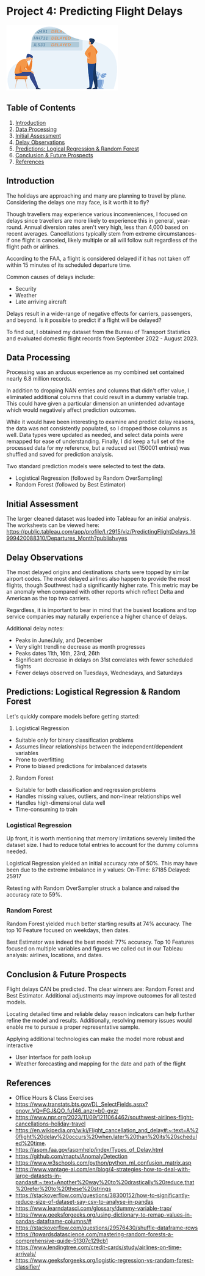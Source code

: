 # Project 4: Predicting Flight Delays

![flightdelay](https://github.com/captainchicken2023/Predicting-Flight-Delays/blob/main/Images/delayimages.png)


## Table of Contents

1. [Introduction](#introduction)
2. [Data Processing](#data-processing)
3. [Initial Assessment](#initial-assessment)
4. [Delay Observations](#delay-observations)
5. [Predictions: Logical Regression & Random Forest](#predictions-logical-regression-&-random-forest)
6. [Conclusion & Future Prospects](#conclusion-&-future-prospects)
7. [References](#references)


## Introduction
The holidays are approaching and many are planning to travel by plane. Considering the delays one may face, is it worth it to fly?

Though travellers may experience various inconveniences, I focused on delays since travellers are more likely to experience this in general, year-round. Annual diversion rates aren't very high, less than 4,000 based on recent averages. Cancellations typically stem from extreme circumstances- if one flight is canceled, likely multiple or all will follow suit regardless of the flight path or airlines.

According to the FAA, a flight is considered delayed if it has not taken off within 15 minutes of its scheduled departure time.

Common causes of delays include:
- Security 
- Weather
- Late arriving aircraft

Delays result in a wide-range of negative effects for carriers, passengers, and beyond. Is it possible to predict if a flight will be delayed?

To find out, I obtained my dataset from the Bureau of Transport Statistics and evaluated domestic flight records from September 2022 - August 2023. 


## Data Processing
Processing was an arduous experience as my combined set contained nearly 6.8 million records. 

In addition to dropping NAN entries and columns that didn't offer value, I eliminated additional columns that could result in a dummy variable trap. This could have given a particular dimension an unintended advantage which would negatively affect prediction outcomes. 

While it would have been interesting to examine and predict delay reasons, the data was not consistently populated, so I dropped those columns as well. Data types were updated as needed, and select data points were remapped for ease of understanding. Finally, I did keep a full set of the processed data for my reference, but a reduced set (150001 entries) was shuffled and saved for prediction analysis.

Two standard prediction models were selected to test the data.
- Logistical Regression (followed by Random OverSampling)
- Random Forest (followed by Best Estimator)


## Initial Assessment
The larger cleaned dataset was loaded into Tableau for an initial analysis. The worksheets can be viewed here: https://public.tableau.com/app/profile/l.r2915/viz/PredictingFlightDelays_16999420088310/Departures_Month?publish=yes


## Delay Observations
The most delayed origins and destinations charts were topped by similar airport codes. The most delayed airlines also happen to provide the most flights, though Southwest had a significantly higher rate. This metric may be an anomaly when compared with other reports which reflect Delta and American as the top two carriers.
 

Regardless, it is important to bear in mind that the busiest locations and top service companies may naturally experience a higher chance of delays.

Additional delay notes:
- Peaks in June/July, and December
- Very slight trendline decrease as month progresses
- Peaks dates 11th, 16th, 23rd, 26th
- Significant decrease in delays on 31st correlates with fewer scheduled flights
- Fewer delays observed on Tuesdays, Wednesdays, and Saturdays


## Predictions: Logistical Regression & Random Forest
Let's quickly compare models before getting started:

1. Logistical Regression
- Suitable only for binary classification problems
- Assumes linear relationships between the independent/dependent variables
- Prone to overfitting
- Prone to biased predictions for imbalanced datasets

2. Random Forest
- Suitable for both classification and regression problems
- Handles missing values, outliers, and non-linear relationships well
- Handles high-dimensional data well
- Time-consuming to train

### Logistical Regression
Up front, it is worth mentioning that memory limitations severely limited the dataset size. I had to reduce total entries to account for the dummy columns needed.

Logistical Regression yielded an initial accuracy rate of 50%. This may have been due to the extreme imbalance in y values:
On-Time:  87185
Delayed:  25917

Retesting with Random OverSampler struck a balance and raised the accuracy rate to 59%. 

### Random Forest
Random Forest yielded much better starting results at 74% accuracy. The top 10 Feature focused on weekdays, then dates.

Best Estimator was indeed the best model: 77% accuracy. Top 10 Features focused on multiple variables and figures we called out in our Tableau analysis: airlines, locations, and dates. 


## Conclusion & Future Prospects
Flight delays CAN be predicted. The clear winners are: Random Forest and Best Estimator. Additional adjustments may improve outcomes for all tested models.

Locating detailed time and reliable delay reason indicators can help further refine the model and results. Additionally, resolving memory issues would enable me to pursue a proper representative sample.

Applying additional technologies can make the model more robust and interactive
- User interface for path lookup
- Weather forecasting and mapping for the date and path of the flight


## References
- Office Hours & Class Exercises
- https://www.transtats.bts.gov/DL_SelectFields.aspx?gnoyr_VQ=FGJ&QO_fu146_anzr=b0-gvzr
- https://www.npr.org/2023/11/09/1211064462/southwest-airlines-flight-cancellations-holiday-travel 
- https://en.wikipedia.org/wiki/Flight_cancellation_and_delay#:~:text=A%20flight%20delay%20occurs%20when,later%20than%20its%20scheduled%20time. 
- https://aspm.faa.gov/aspmhelp/index/Types_of_Delay.html
- https://github.com/maptv/AnomalyDetection
- https://www.w3schools.com/python/python_ml_confusion_matrix.asp
- https://www.vantage-ai.com/en/blog/4-strategies-how-to-deal-with-large-datasets-in-pandas#:~:text=Another%20way%20to%20drastically%20reduce,that%20refer%20to%20these%20strings
- https://stackoverflow.com/questions/38300152/how-to-significantly-reduce-size-of-dataset-say-csv-to-analyse-in-pandas
- https://www.learndatasci.com/glossary/dummy-variable-trap/
- https://www.geeksforgeeks.org/using-dictionary-to-remap-values-in-pandas-dataframe-columns/#
- https://stackoverflow.com/questions/29576430/shuffle-dataframe-rows
- https://towardsdatascience.com/mastering-random-forests-a-comprehensive-guide-51307c129cb1
- https://www.lendingtree.com/credit-cards/study/airlines-on-time-arrivals/
- https://www.geeksforgeeks.org/logistic-regression-vs-random-forest-classifier/